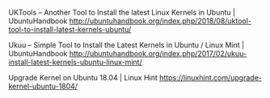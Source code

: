 
UKTools – Another Tool to Install the latest Linux Kernels in Ubuntu | UbuntuHandbook
 http://ubuntuhandbook.org/index.php/2018/08/uktool-tool-to-install-latest-kernels-ubuntu/

Ukuu – Simple Tool to Install the Latest Kernels in Ubuntu / Linux Mint | UbuntuHandbook
 http://ubuntuhandbook.org/index.php/2017/02/ukuu-install-latest-kernels-ubuntu-linux-mint/

Upgrade Kernel on Ubuntu 18.04 | Linux Hint
 https://linuxhint.com/upgrade-kernel-ubuntu-1804/

